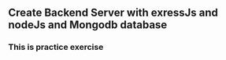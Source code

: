 ## Create Backend Server with exressJs and nodeJs and Mongodb database
### This is practice exercise
